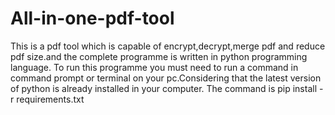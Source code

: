 # All-in-one-pdf-tool
This is a pdf tool which is capable of encrypt,decrypt,merge pdf and reduce pdf size.and the complete programme is written in python programming language.
To run this programme you must need to run a command in command prompt or terminal on your pc.Considering that the latest version of python is already installed in your computer.
The command is pip install -r requirements.txt
